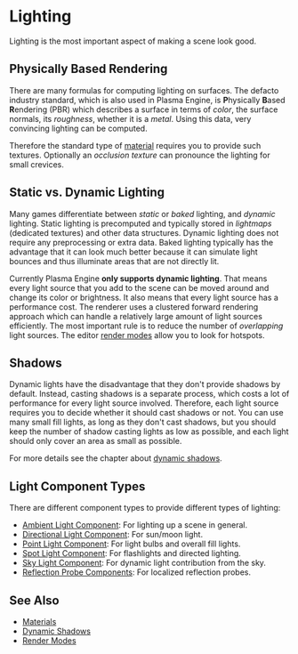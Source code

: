 # Lighting

Lighting is the most important aspect of making a scene look good.

## Physically Based Rendering

There are many formulas for computing lighting on surfaces. The defacto industry standard, which is also used in Plasma Engine, is **P**hysically **B**ased **R**endering (PBR) which describes a surface in terms of *color*, the surface normals, its *roughness*, whether it is a *metal*. Using this data, very convincing lighting can be computed.

Therefore the standard type of [material](../../materials/materials-overview.md) requires you to provide such textures. Optionally an *occlusion texture* can pronounce the lighting for small crevices.

## Static vs. Dynamic Lighting

Many games differentiate between *static* or *baked* lighting, and *dynamic* lighting. Static lighting is precomputed and typically stored in *lightmaps* (dedicated textures) and other data structures. Dynamic lighting does not require any preprocessing or extra data. Baked lighting typically has the advantage that it can look much better because it can simulate light bounces and thus illuminate areas that are not directly lit.

Currently Plasma Engine **only supports dynamic lighting**. That means every light source that you add to the scene can be moved around and change its color or brightness. It also means that every light source has a performance cost. The renderer uses a clustered forward rendering approach which can handle a relatively large amount of light sources efficiently. The most important rule is to reduce the number of *overlapping* light sources. The editor [render modes](../../editor/editor-views.md#render-modes) allow you to look for hotspots.

## Shadows

Dynamic lights have the disadvantage that they don't provide shadows by default. Instead, casting shadows is a separate process, which costs a lot of performance for every light source involved. Therefore, each light source requires you to decide whether it should cast shadows or not. You can use many small fill lights, as long as they don't cast shadows, but you should keep the number of shadow casting lights as low as possible, and each light should only cover an area as small as possible.

For more details see the chapter about [dynamic shadows](dynamic-shadows.md).

## Light Component Types

There are different component types to provide different types of lighting:

* [Ambient Light Component](ambient-light-component.md): For lighting up a scene in general.
* [Directional Light Component](directional-light-component.md): For sun/moon light.
* [Point Light Component](point-light-component.md): For light bulbs and overall fill lights.
* [Spot Light Component](spot-light-component.md): For flashlights and directed lighting.
* [Sky Light Component](sky-light-component.md): For dynamic light contribution from the sky.
* [Reflection Probe Components](reflection-probe-components.md): For localized reflection probes.

## See Also


* [Materials](../../materials/materials-overview.md)
* [Dynamic Shadows](dynamic-shadows.md)
* [Render Modes](../../editor/editor-views.md#render-modes)